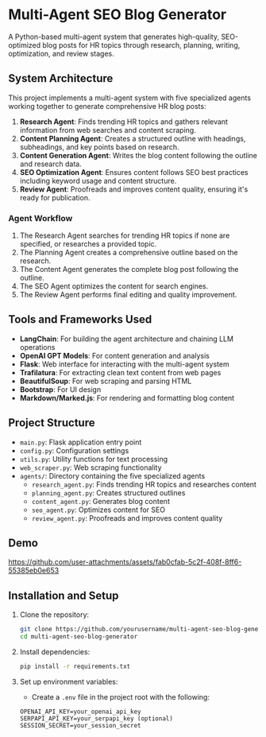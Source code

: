 # Multi-Agent SEO Blog Generator

A Python-based multi-agent system that generates high-quality, SEO-optimized blog posts for HR topics through research, planning, writing, optimization, and review stages.

## System Architecture

This project implements a multi-agent system with five specialized agents working together to generate comprehensive HR blog posts:

1. **Research Agent**: Finds trending HR topics and gathers relevant information from web searches and content scraping.
2. **Content Planning Agent**: Creates a structured outline with headings, subheadings, and key points based on research.
3. **Content Generation Agent**: Writes the blog content following the outline and research data.
4. **SEO Optimization Agent**: Ensures content follows SEO best practices including keyword usage and content structure.
5. **Review Agent**: Proofreads and improves content quality, ensuring it's ready for publication.

### Agent Workflow

1. The Research Agent searches for trending HR topics if none are specified, or researches a provided topic.
2. The Planning Agent creates a comprehensive outline based on the research.
3. The Content Agent generates the complete blog post following the outline.
4. The SEO Agent optimizes the content for search engines.
5. The Review Agent performs final editing and quality improvement.

## Tools and Frameworks Used

- **LangChain**: For building the agent architecture and chaining LLM operations
- **OpenAI GPT Models**: For content generation and analysis
- **Flask**: Web interface for interacting with the multi-agent system
- **Trafilatura**: For extracting clean text content from web pages
- **BeautifulSoup**: For web scraping and parsing HTML
- **Bootstrap**: For UI design
- **Markdown/Marked.js**: For rendering and formatting blog content

## Project Structure

- `main.py`: Flask application entry point
- `config.py`: Configuration settings
- `utils.py`: Utility functions for text processing
- `web_scraper.py`: Web scraping functionality
- `agents/`: Directory containing the five specialized agents
  - `research_agent.py`: Finds trending HR topics and researches content
  - `planning_agent.py`: Creates structured outlines
  - `content_agent.py`: Generates blog content
  - `seo_agent.py`: Optimizes content for SEO
  - `review_agent.py`: Proofreads and improves content quality

## Demo 

https://github.com/user-attachments/assets/fab0cfab-5c2f-408f-8ff6-55385eb0e653


## Installation and Setup

1. Clone the repository:
   ```bash
   git clone https://github.com/yourusername/multi-agent-seo-blog-generator.git
   cd multi-agent-seo-blog-generator
   ```

2. Install dependencies:
   ```bash
   pip install -r requirements.txt
   ```

3. Set up environment variables:
   - Create a `.env` file in the project root with the following:
   ```
   OPENAI_API_KEY=your_openai_api_key
   SERPAPI_API_KEY=your_serpapi_key (optional)
   SESSION_SECRET=your_session_secret
   
